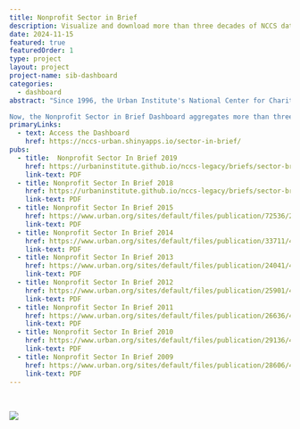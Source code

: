 ```yaml
---
title: Nonprofit Sector in Brief
description: Visualize and download more than three decades of NCCS data on nonprofits. View trends by organization type, subsector, asset size, geography, and time period to see a snapshot of the nonprofit sector.
date: 2024-11-15
featured: true
featuredOrder: 1
type: project
layout: project
project-name: sib-dashboard
categories:
  - dashboard
abstract: "Since 1996, the Urban Institute's National Center for Charitable Statistics (NCCS) has processed and published comprehensive data on all tax-exempt 501(c) classifications and subsectors, including 501(c)(3) public charities and private foundations and 501(c)(4) organizations, to advance research and deepen understanding of nonprofits. Through its Nonprofit Sector in Brief report series, NCCS shed light on the size and finances of nonprofits.\n

Now, the Nonprofit Sector in Brief Dashboard aggregates more than three decades of NCCS data to illuminate trends in the nonprofit sector. The dashboard currently provides data up to 2021 and will be continuously updated with the most recent available data. View data and trends by organization type, subsector, asset size, geography, and time period to see a snapshot of the nonprofit sector as seen through IRS data. Nonprofit Sector in Brief reports from 2009 to 2019 can be accessed at the bottom of this page."
primaryLinks:
  - text: Access the Dashboard
    href: https://nccs-urban.shinyapps.io/sector-in-brief/
pubs:
  - title:  Nonprofit Sector In Brief 2019
    href: https://urbaninstitute.github.io/nccs-legacy/briefs/sector-brief-2019
    link-text: PDF
  - title: Nonprofit Sector In Brief 2018
    href: https://urbaninstitute.github.io/nccs-legacy/briefs/sector-brief-2018
    link-text: PDF
  - title: Nonprofit Sector In Brief 2015
    href: https://www.urban.org/sites/default/files/publication/72536/2000497-The-Nonprofit-Sector-in-Brief-2015-Public-Charities-Giving-and-Volunteering.pdf
    link-text: PDF
  - title: Nonprofit Sector In Brief 2014
    href: https://www.urban.org/sites/default/files/publication/33711/413277-The-Nonprofit-Sector-in-Brief--.PDF
    link-text: PDF
  - title: Nonprofit Sector In Brief 2013
    href: https://www.urban.org/sites/default/files/publication/24041/412923-The-Nonprofit-Sector-in-Brief-Public-Charities-Giving-and-Volunteering-.PDF    
    link-text: PDF
  - title: Nonprofit Sector In Brief 2012 
    href: https://www.urban.org/sites/default/files/publication/25901/412674-The-Nonprofit-Sector-in-Brief-Public-Charities-Giving-and-Volunteering-.PDF
    link-text: PDF
  - title: Nonprofit Sector In Brief 2011
    href: https://www.urban.org/sites/default/files/publication/26636/412434-The-Nonprofit-Sector-in-Brief-Public-Charities-Giving-and-Volunteering-.PDF
    link-text: PDF
  - title: Nonprofit Sector In Brief 2010
    href: https://www.urban.org/sites/default/files/publication/29136/412209-The-Nonprofit-Sector-in-Brief-Public-Charities-Giving-and-Volunteering-.PDF
    link-text: PDF
  - title: Nonprofit Sector In Brief 2009
    href: https://www.urban.org/sites/default/files/publication/28606/412085-The-Nonprofit-Sector-in-Brief.PDF
    link-text: PDF
---
```



<br>

![](../../_resources/sector-in-brief.png)

<br>